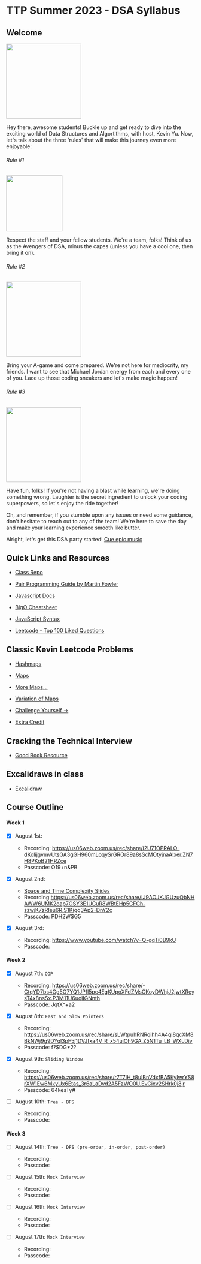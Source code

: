 # TTP Summer 2023 - DSA Syllabus

## Welcome

<img src='https://media4.giphy.com/media/3o6Yg4GUVgIUg3bf7W/giphy.gif?cid=ecf05e47wuqpv8sns52wd76pwqi9g4pnc7g7aouvpr7x1q54&ep=v1_gifs_search&rid=giphy.gif&ct=g' width='200'>

Hey there, awesome students! Buckle up and get ready to dive into the exciting world of Data Structures and Algortithms, with host, Kevin Yu. Now, let's talk about the three 'rules' that will make this journey even more enjoyable:

###### Rule #1

<img src='https://media0.giphy.com/media/l5s71uAp3CzKwxwkoZ/giphy.gif?cid=ecf05e47yla1j0wkaqp14xeo8vear7mpb62dc8c9ojik4swv&ep=v1_gifs_search&rid=giphy.gif&ct=g' width='150'>

Respect the staff and your fellow students. We're a team, folks! Think of us as the Avengers of DSA, minus the capes (unless you have a cool one, then bring it on).

###### Rule #2

<img src='https://media0.giphy.com/media/3o6ozpypYSQg6nJ5rq/giphy.gif?cid=ecf05e47qvth2e5m8qkwclafia4sy9uiszgx7myu13mdd71r&ep=v1_gifs_search&rid=giphy.gif&ct=g' width='200'>

Bring your A-game and come prepared. We're not here for mediocrity, my friends. I want to see that Michael Jordan energy from each and every one of you. Lace up those coding sneakers and let's make magic happen!

###### Rule #3

<img src='https://media0.giphy.com/media/s2qXK8wAvkHTO/giphy.gif?cid=ecf05e47138ykz5yaplfziaqsfcz9ybsfne8jlprnow1n6jx&ep=v1_gifs_search&rid=giphy.gif&ct=g' width='200'>

Have fun, folks! If you're not having a blast while learning, we're doing something wrong. Laughter is the secret ingredient to unlock your coding superpowers, so let's enjoy the ride together!

Oh, and remember, if you stumble upon any issues or need some guidance, don't hesitate to reach out to any of the team! We're here to save the day and make your learning experience smooth like butter.

Alright, let's get this DSA party started! [Cue epic music](https://www.youtube.com/watch?v=dQw4w9WgXcQ&ab_channel=RickAstley)

## Quick Links and Resources

- [Class Repo](https://github.com/aguilana/ttp-summer-2023-dsa)

- [Pair Programming Guide by Martin Fowler](https://martinfowler.com/articles/on-pair-programming.html)

- [Javascript Docs](https://developer.mozilla.org/en-US/docs/Web/JavaScript)

- [BigO Cheatsheet](https://www.bigocheatsheet.com/)

- [JavaScript Syntax](https://javascript.info/)

- [Leetcode - Top 100 Liked Questions](https://leetcode.com/problem-list/top-100-liked-questions/)

## Classic Kevin Leetcode Problems

- [Hashmaps](https://leetcode.com/problems/contains-duplicate/)

- [Maps](https://leetcode.com/problems/valid-anagram/)

- [More Maps...](https://leetcode.com/problems/two-sum/)

- [Variation of Maps](https://leetcode.com/problems/maximum-number-of-pairs-in-array/)

- [Challenge Yourself ->](https://leetcode.com/problems/max-number-of-k-sum-pairs/description/)

- [ Extra Credit](https://leetcode.com/problems/equal-row-and-column-pairs/)

## Cracking the Technical Interview

- [Good Book Resource](https://www.crackingthecodinginterview.com/)

## Excalidraws in class

- [Excalidraw](https://excalidraw.com/#room=648ace67d467df61fe39,UWUOgzc2iQBKA0i-kpxSTg)

## Course Outline

#### Week 1

- [x] August 1st:

  - Recording: https://us06web.zoom.us/rec/share/i2U71OPRALO-dKolijgvmvUtsGA3gGH960mLoqySrGROr89a8sScMOtyjnaAlxer.ZN7H8PKoB21HRZce
  - Passcode: O19+n&PB

- [x] August 2nd:

  - [ Space and Time Complexity Slides ](https://docs.google.com/presentation/d/1j3e7zPaZnDmAZoXeq729RXg68ZQyE_iu/edit#slide=id.p1)
  - Recording:https://us06web.zoom.us/rec/share/IJ9AOJKJGUzuQbNHAWW6UMK2oap7OSY3E1UCuR8WBtEHp5CFCh-szwjK7zRIeu6R.S1Kigg3Ap2-DnY2c
  - Passcode: PDH2W$G5

- [x] August 3rd:

  - Recording: https://www.youtube.com/watch?v=Q-gqTi0B9kU
  - Passcode:

#### Week 2

- [x] August 7th: `OOP`

  - Recording: https://us06web.zoom.us/rec/share/-CtqYD7bs4Gg5O7YQ1JPfl5pc4EgKUpoXFdZMsCKoyDWhjJ2jwtXReysT4x8nsSx.P3M11U6uojIGNnth
  - Passcode: JqtX^+a2

- [x] August 8th: `Fast and Slow Pointers`

  - Recording: https://us06web.zoom.us/rec/share/sLWtpuhRNRqihh4A4ql8qcXM8BkNWj9g9DYql3pF5j1DVJfxa4V_R_x54uiOh9GA.Z5N1Tu_LB_WXLDiv
  - Passcode: f?$DG\*2?

- [x] August 9th: `Sliding Window`

  - Recording: https://us06web.zoom.us/rec/share/r7T7IH_t8uIBnVdxfBA5KylwrYS8rXW1Ew6MkyUx6Etas_3r6aLaDvd2A5FzWO0U.EvCixv2SHrk0j8jr
  - Passcode: 64kesTy#

- [ ] August 10th: `Tree - BFS`
  - Recording:
  - Passcode:

#### Week 3

- [ ] August 14th: `Tree - DFS (pre-order, in-order, post-order)`

  - Recording:
  - Passcode:

- [ ] August 15th: `Mock Interview`

  - Recording:
  - Passcode:

- [ ] August 16th: `Mock Interview`

  - Recording:
  - Passcode:

- [ ] August 17th: `Mock Interview`

  - Recording:
  - Passcode:
